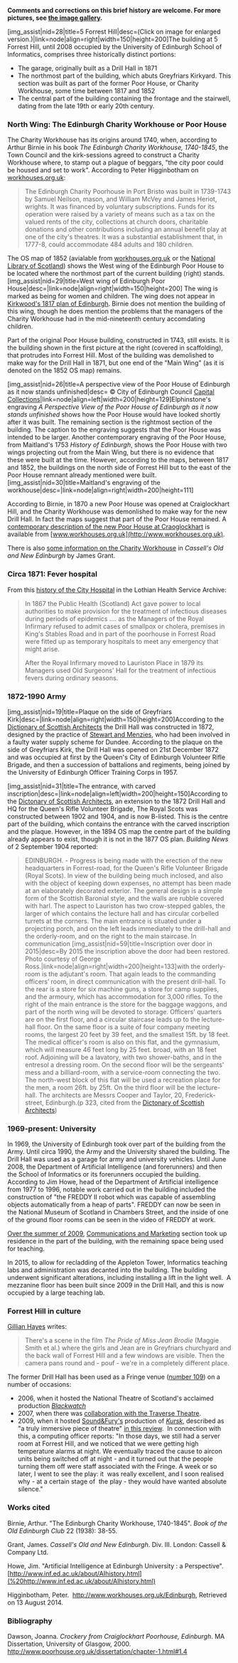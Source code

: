 **Comments and corrections on this brief history are welcome. For more
pictures, see [the image gallery](/image/tid/3).**

\[img\_assist|nid=28|title=5 Forrest Hill|desc=(Click on image for
enlarged version.)|link=node|align=right|width=150|height=200\]The
building at 5 Forrest Hill, until 2008 occupied by the University of
Edinburgh School of Informatics, comprises three historically distinct
portions:

-   The garage, originally built as a Drill Hall in 1871
-   The northmost part of the building, which abuts Greyfriars Kirkyard.
    This section was built as part of the former Poor House, or Charity
    Workhouse, some time between 1817 and 1852
-   The central part of the building containing the frontage and the
    stairwell, dating from the late 19th or early 20th century.

### North Wing: The Edinburgh Charity Workhouse or Poor House

The Charity Workhouse has its origins around 1740, when, according to
Arthur Birnie in his book *The Edinburgh Charity Workhouse, 1740-1845*,
the Town Council and the kirk-sessions agreed to construct a Charity
Workhouse where, to stamp out a plague of beggars, "the city poor could
be housed and set to work". According to Peter Higginbotham on
[workhouses.org.uk](http://www.workhouses.org.uk/Edinburgh):

> The Edinburgh Charity Poorhouse in Port Bristo was built in 1739-1743
> by Samuel Neilson, mason, and William McVey and James Heriot, wrights.
> It was financed by voluntary subscriptions. Funds for its operation
> were raised by a variety of means such as a tax on the valued rents of
> the city, collections at church doors, charitable donations and other
> contributions including an annual benefit play at one of the city's
> theatres. It was a substantial establishment that, in 1777-8, could
> accommodate 484 adults and 180 children.

The OS map of 1852 (avialable from
[workhouses.org.uk](http://www.workhouses.org.uk/Edinburgh) or the
[National Library of
Scotland](http://www.nls.uk/maps/townplans/edinburgh1056_1_sw.html))
shows the West wing of the Edinburgh Poor House to be located where the
northmost part of the current building (right) stands.
\[img\_assist|nid=29|title=West wing of Edinburgh Poor
House|desc=|link=node|align=right|width=150|height=200\] The wing is
marked as being for women and children. The wing does not appear in
[Kirkwood's 1817 plan of
Edinburgh](http://www.nls.uk/maps/early/416.html). Birnie does not
mention the building of this wing, though he does mention the problems
that the managers of the Charity Workhouse had in the mid-nineteenth
century accomdating children.

Part of the original Poor House building, constructed in 1743, still
exists. It is the building shown in the first picture at the right
(covered in scaffolding), that protrudes into Forrest Hill. Most of the
building was demolished to make way for the Drill Hall in 1871, but one
end of the "Main Wing" (as it is denoted on the 1852 OS map) remains.

\[img\_assist|nid=26|title=A perspective view of the Poor House of
Edinburgh as it now stands unfinished|desc= © City of Edinburgh Council
[Capital
Collections](http://www.capitalcollections.org.uk/)|link=node|align=left|width=200|height=129\]Elphinstone's
engraving *A Perspective View of the Poor House of Edinburgh as it now
stands unfinished* shows how the Poor House would have looked shortly
after it was built. The remaining section is the rightmost section of
the building. The caption to the engraving suggests that the Poor House
was intended to be larger. Another contemporary engraving of the Poor
House, from Maitland's 1753 *History of Edinburgh*, shows the Poor House
with two wings projecting out from the Main Wing, but there is no
evidence that these were built at the time. However, according to the
maps, between 1817 and 1852, the buildings on the north side of Forrest
Hill but to the east of the Poor House remnant already mentioned were
built.\[img\_assist|nid=30|title=Maitland's engraving of the
workhouse|desc=|link=node|align=right|width=200|height=111\]

According to Birnie, in 1870 a new Poor House was opened at
Craiglockhart Hill, and the Charity Workhouse was demonlished to make
way for the new Drill Hall. In fact the maps suggest that part of the
Poor House remained. A [contemporary description of the new Poor House
at Craoglockhart](http://www.workhouses.org.uk/Edinburgh) is available
from [www.workhouses.org.uk](http://www.workhouses.org.uk).

There is also [some information on the Charity
Workhouse](http://www.oldandnewedinburgh.co.uk/volume4/page144.html) in
*Cassell's Old and New Edinburgh* by James Grant.

### Circa 1871: Fever hospital

From this [history of the City
Hospital](http://www.lhsa.lib.ed.ac.uk/exhibits/hosp_hist/city.htm) in
the Lothian Health Service Archive:

> In 1867 the Public Health (Scotland) Act gave power to local
> authorities to make provision for the treatment of infectious diseases
> during periods of epidemics .... as the Managers of the Royal
> Infirmary refused to admit cases of smallpox or cholera, premises in
> King's Stables Road and in part of the poorhouse in Forrest Road were
> fitted up as temporary hospitals to meet any emergency that might
> arise.
>
> After the Royal Infirmary moved to Lauriston Place in 1879 its
> Managers used Old Surgeons' Hall for the treatment of infectious
> fevers during ordinary seasons.

### 1872-1990 Army

\[img\_assist|nid=19|title=Plaque on the side of Greyfriars
Kirk|desc=|link=node|align=right|width=150|height=200\]According to the
[Dictionary of Scottish
Architects](http://www.scottisharchitects.org.uk/building_full.php?id=208853)
the Drill Hall was constructed in 1872, designed by the practice of
[Stewart and
Menzies](http://www.scottisharchitects.org.uk/architect_full.php?id=201733),
who had been involved in a faulty water supply scheme for Dundee.
According to the plaque on the side of Greyfriars Kirk, the Drill Hall
was opened on 21st December 1872 and was occupied at first by the
Queen's City of Edinburgh Volunteer Rifle Brigade, and then a succession
of battalions and regiments, being joined by the University of Edinburgh
Officer Training Corps in 1957.

\[img\_assist|nid=31|title=The entrance, with carved
inscription|desc=|link=node|align=left|width=200|height=150\]According
to the [Dictonary of Scottish
Architects](http://www.scottisharchitects.org.uk/building_full.php?id=201495),
an extension to the 1872 Drill Hall and HQ for the Queen's Rifle
Volunteer Brigade, The Royal Scots was constructed between 1902 and
1904, and is now B-listed. This is the centre part of the building,
which contains the entrance with the carved inscription and the plaque.
However, in the 1894 OS map the centre part of the building already
appears to exist, though it is not in the 1877 OS plan. *Building News*
of 2 September 1904 reported:

> EDINBURGH. - Progress is being made with the erection of the new
> headquarters in Forrest-road, for the Queen's Rifle Volunteer Brigade
> (Royal Scots). In view of the building being much inclosed, and also
> with the object of keeping down expenses, no attempt has been made at
> an elaborately decorated exterior. The general design is a simple form
> of the Scottish Baronial style, and the walls are rubble covered with
> harl. The aspect to Lauriston has two crow-stepped gables, the larger
> of which contains the lecture hall and has circular corbelled turrets
> at the corners. The main entrance is situated under a projecting
> porch, and on the left leads immediately to the drill-hall and the
> orderly-room, and on the right to the main staircase. In communication
> \[img\_assist|nid=59|title=Inscription over door in 2015|desc=By 2015
> the inscription above the door had been restored. Photo courtesy of
> George Ross.|link=node|align=right|width=200|height=133\]with the
> orderly-room is the adjutant's room. That again leads to the
> commanding officers’ room, in direct communication with the present
> drill-hall. To the rear is a store for six machine guns, a store for
> camp supplies, and the armoury, which has accommodation for 3,000
> rifles. To the right of the main entrance is the store for the baggage
> waggons, and part of the north wing will be devoted to storage.
> Officers' quarters are on the first floor, and a circular staircase
> leads up to the lecture-hall floor. On the same floor is a suite of
> four company meeting rooms, the largest 20 feet by 39 feet, and the
> smallest 15ft. by 18 feet. The medical officer's room is also on this
> flat, and the gymnasium, which will measure 46 feet long by 25 feet.
> broad, with an 18 feet roof. Adjoining will be a lavatory, with two
> shower-baths, and in the entresol a dressing room. On the second floor
> will be the sergeants' mess and a billiard-room, with a service-room
> connecting the two. The north-west block of this flat will be used a
> recreation place for the men, a room 26ft. by 25ft. On the third floor
> will be the lecture-hall. The architects are Messrs Cooper and Taylor,
> 20, Frederick-street, Edinburgh.(p 323, cited from the [Dictonary of
> Scottish
> Architects](http://www.scottisharchitects.org.uk/building_full.php?id=201495))

### 1969-present: University

In 1969, the University of Edinburgh took over part of the building from
the Army. Until circa 1990, the Army and the University shared the
building. The Drill Hall was used as a garage for army and university
vehicles. Until June 2008, the Department of Artificial Intelligence
(and forerunners) and then the School of Informatics or its forerunners
occupied the building. According to Jim Howe, head of the Department of
Artificial intelligence from 1977 to 1996, notable work carried out in
the building included the construction of "the FREDDY II robot which was
capable of assembling objects automatically from a heap of parts".
FREDDY can now be seen in the National Museum of Scotland in Chambers
Street, and the inside of one of the ground floor rooms can be seen in
the video of FREDDY at work.

[Over the summer of
2009](http://www.smg.estates.ed.ac.uk/docs/open/Paper6.6_SASG.pdf),
[Communications and
Marketing](http://www.ed.ac.uk/schools-departments/communications-marketing/about-us/contacts)
section took up residence in the part of the building, with the
remaining space being used for teaching.

In 2015, to allow for recladding of the Appleton Tower, Informatics
teaching labs and administration was decanted into the building. The
building underwent significant alterations, including installing a lift
in the light well.  A mezzanine floor has been built since 2009 in the
Drill Hall, and this is now occupied by a large teaching lab.

### Forrest Hill in culture

[Gillian Hayes](http://uk.linkedin.com/in/gillianhayes) writes:

> There's a scene in the film *The Pride of Miss Jean Brodie* (Maggie
> Smith et al.) where the girls and Jean are in Greyfriars churchyard
> and the back wall of Forrest Hill and a few windows are visible. Then
> the camera pans round and - pouf - we're in a completely different
> place.

The former Drill Hall has been used as a Fringe venue ([number
109](http://www.festivals.ed.ac.uk/venue_drill.asp)) on a number of
occasions:

-   2006, when it hosted the National Theatre of Scotland's acclaimed
    production
    [*Blackwatch*](http://www.festivals.ed.ac.uk/show_blackwatch.asp)
-   2007, when there was [collaboration with the Traverse
    Theatre](http://www.festivals.ed.ac.uk/venue_drill.asp).
-   2009, when it hosted [Sound&Fury's](http://www.soundandfury.org.uk)
    production of [*Kursk*](http://www.soundandfury.org.uk/kursk.html),
    described as "<span class="fullpost">a truly immersive piece of
    theatre" [in this
    review](http://www.viewfromthestalls.co.uk/2009/08/kursk-edinburgh-fringe-2009.html)</span>. 
    In connection with this, a computing officer reports: "In those
    days, we still had a server room at Forrest Hill, and we noticed
    that we were getting high temperature alarms at night. We eventually
    traced the cause to aircon units being switched off at night - and
    it turned out that the people turning them off were staff associated
    with the Fringe. A week or so later, I went to see the play: it  was
    really excellent, and I soon realised why - at a certain stage of 
    the play - they would have wanted absolute silence."

### Works cited

Birnie, Arthur. "The Edinburgh Charity Workhouse, 1740-1845". *Book of
the Old Edinburgh Club* 22 (1938): 38-55.

Grant, James. *Cassell's Old and New Edinburgh*. Div. III. London:
Cassell & Company Ltd.

Howe, Jim. "Artificial Intelligence at Edinburgh University : a
Perspective".[http://www.inf.ed.ac.uk/about/AIhistory.html](%20http://www.inf.ed.ac.uk/about/AIhistory.html)

Higginbotham, Peter.  <http://www.workhouses.org.uk/Edinburgh>,
Retrieved on 13 August 2014.

### Bibliography

Dawson, Joanna. *Crockery from Craiglockhart Poorhouse, Edinburgh*. MA
Dissertation, University of Glasgow, 2000.
<http://www.poorhouse.org.uk/dissertation/chapter-1.html#1.4>
